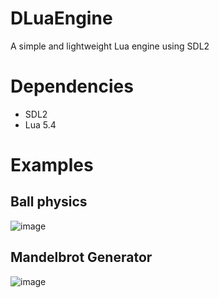 # DLuaEngine
A simple and lightweight Lua engine using SDL2

# Dependencies
- SDL2
- Lua 5.4

# Examples
## Ball physics
![image](https://user-images.githubusercontent.com/53242610/116763586-d769c380-aa15-11eb-8027-4ddc3373a5c8.png)

## Mandelbrot Generator
![image](https://user-images.githubusercontent.com/53242610/116763604-e781a300-aa15-11eb-81c3-ee276a933052.png)

